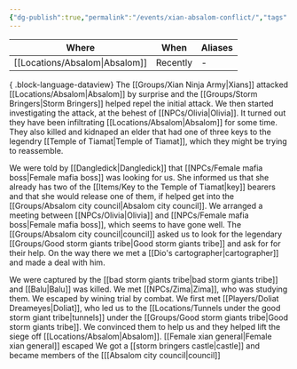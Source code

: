 ```yaml
---
{"dg-publish":true,"permalink":"/events/xian-absalom-conflict/","tags":["event"],"noteIcon":"event","created":"2023-12-28T13:18:43.619+01:00","updated":"2024-01-08T12:16:36.670+01:00"}
---
```


| Where       | When     | Aliases |
| ----------- | -------- | ------- |
| [[Locations/Absalom\|Absalom]] | Recently | \-      |

{ .block-language-dataview}
The [[Groups/Xian Ninja Army\|Xians]] attacked [[Locations/Absalom\|Absalom]] by surprise and the [[Groups/Storm Bringers\|Storm Bringers]] helped repel the initial attack. We then started investigating the attack, at the behest of [[NPCs/Olivia\|Olivia]]. 
It turned out they have been infiltrating [[Locations/Absalom\|Absalom]] for some time. They also killed and kidnaped an elder that had one of three keys to the legendry [[Temple of Tiamat\|Temple of Tiamat]], which they might be trying to reassemble.
 
We were told by [[Dangledick\|Dangledick]] that [[NPCs/Female mafia boss\|Female mafia boss]] was looking for us. She informed us that she already has two of the [[Items/Key to the Temple of Tiamat\|key]] bearers and that she would release one of them, if helped get into the [[Groups/Absalom city council\|Absalom city council]]. We arranged a meeting between [[NPCs/Olivia\|Olivia]] and [[NPCs/Female mafia boss\|Female mafia boss]], which seems to have gone well.
The [[Groups/Absalom city council\|council]] asked us to look for the legendary [[Groups/Good storm giants tribe\|Good storm giants tribe]] and ask for for their help. On the way there we met a [[Dio's cartographer\|cartographer]] and made a deal with him.

We were captured by the [[bad storm giants tribe\|bad storm giants tribe]] and [[Balu\|Balu]] was killed. We met [[NPCs/Zima\|Zima]], who was studying them. We escaped by wining trial by combat. We first met [[Players/Doliat Dreameyes\|Doliat]], who led us to the [[Locations/Tunnels under the good storm giant tribe\|tunnels]] under the [[Groups/Good storm giants tribe\|Good storm giants tribe]].
We convinced them to help us and they helped lift the siege off [[Locations/Absalom\|Absalom]]. 
[[Female xian general\|Female xian general]] escaped
We got a [[storm bringers castle\|castle]] and became members of the [[[Absalom city council\|council]]